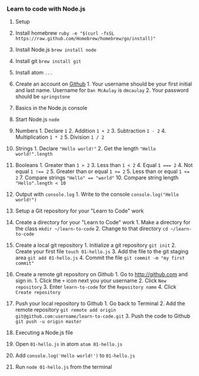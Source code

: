 ### Learn to code with Node.js

1. Setup
  1. Install homebrew `ruby -e "$(curl -fsSL https://raw.github.com/Homebrew/homebrew/go/install)"`
  2. Install Node.js `brew install node`
  3. Install git `brew install git`
  4. Install atom `...`
  5. Create an account on [Github](http://www.github.com)
    1. Your username should be your first initial and last name. Username for `Dan McAulay` is `dmcaulay`
    2. Your password should be `springstone`

2. Basics in the Node.js console
  1. Start Node.js `node`
  2. Numbers
    1. Declare `1`
    2. Addition `1 + 2`
    3. Subtraction `1 - 2`
    4. Multiplication `1 * 2`
    5. Division `1 / 2`
  3. Strings
    1. Declare `"Hello world!"`
    2. Get the length `"Hello world!".length`
  4. Booleans
    1. Greater than `1 > 2`
    3. Less than `1 < 2`
    4. Equal `1 === 2`
    4. Not equal `1 !== 2`
    5. Greater than or equal `1 >= 2`
    5. Less than or equal `1 <= 2`
    7. Compare strings `"Hello" == "world"`
    10. Compare string length `"Hello".length < 10`
  5. Output with `console.log`
    1. Write to the console `console.log("Hello world!")`

3. Setup a Git repository for your "Learn to Code" work
  1. Create a directory for your "Learn to Code" work
    1. Make a directory for the class `mkdir ~/learn-to-code`
    2. Change to that directory `cd ~/learn-to-code`
  2. Create a local git repository
    1. Initialize a git repository `git init`
    2. Create your first file `touch 01-hello.js`
    3. Add the file to the git staging area `git add 01-hello.js`
    4. Commit the file `git commit -m "my first commit"`
  3. Create a remote git repository on Github
    1. Go to http://github.com and sign in.
    1. Click the `+` icon next you your username
    2. Click `New repository`
    3. Enter `learn-to-code` for the `Repository name`
    4. Click `Create repository`
  4. Push your local repository to Github
    1. Go back to Terminal
    2. Add the remote repository `git remote add origin git@github.com:username/learn-to-code.git`
    3. Push the code to Github `git push -u origin master`

4. Executing a Node.js file
  1. Open `01-hello.js` in atom `atom 01-hello.js`
  2. Add `console.log('Hello world!')` to `01-hello.js`
  3. Run `node 01-hello.js` from the terminal

